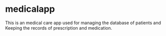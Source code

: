 # medicalapp
This is an medical care app used for managing the database of patients and Keeping the records of prescription and medication.
